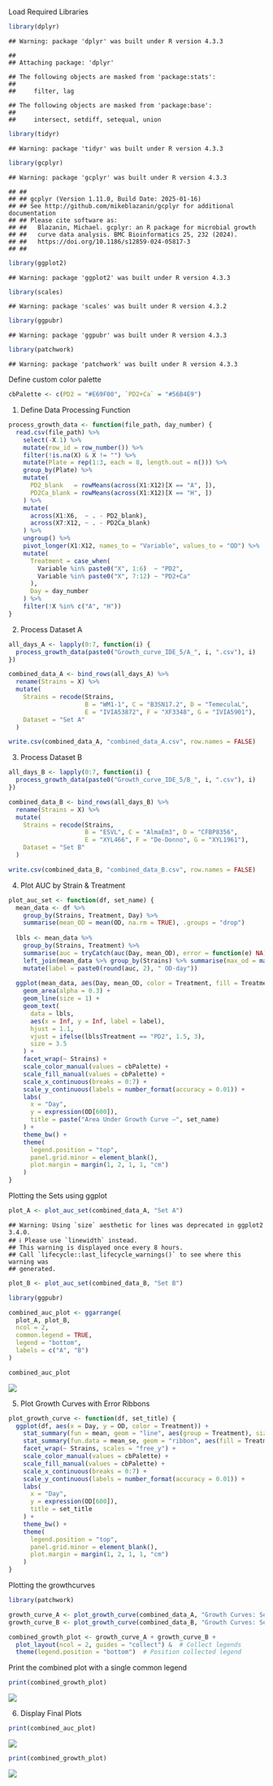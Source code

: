Load Required Libraries

``` r
library(dplyr)
```

    ## Warning: package 'dplyr' was built under R version 4.3.3

    ## 
    ## Attaching package: 'dplyr'

    ## The following objects are masked from 'package:stats':
    ## 
    ##     filter, lag

    ## The following objects are masked from 'package:base':
    ## 
    ##     intersect, setdiff, setequal, union

``` r
library(tidyr)
```

    ## Warning: package 'tidyr' was built under R version 4.3.3

``` r
library(gcplyr)
```

    ## Warning: package 'gcplyr' was built under R version 4.3.3

    ## ## 
    ## ## gcplyr (Version 1.11.0, Build Date: 2025-01-16)
    ## ## See http://github.com/mikeblazanin/gcplyr for additional documentation
    ## ## Please cite software as:
    ## ##   Blazanin, Michael. gcplyr: an R package for microbial growth
    ## ##   curve data analysis. BMC Bioinformatics 25, 232 (2024).
    ## ##   https://doi.org/10.1186/s12859-024-05817-3
    ## ##

``` r
library(ggplot2)
```

    ## Warning: package 'ggplot2' was built under R version 4.3.3

``` r
library(scales)
```

    ## Warning: package 'scales' was built under R version 4.3.2

``` r
library(ggpubr)
```

    ## Warning: package 'ggpubr' was built under R version 4.3.3

``` r
library(patchwork)
```

    ## Warning: package 'patchwork' was built under R version 4.3.3

Define custom color palette

``` r
cbPalette <- c(PD2 = "#E69F00", `PD2+Ca` = "#56B4E9")
```

1.  Define Data Processing Function

``` r
process_growth_data <- function(file_path, day_number) {
  read.csv(file_path) %>%
    select(-X.1) %>%
    mutate(row_id = row_number()) %>%
    filter(!is.na(X) & X != "") %>%
    mutate(Plate = rep(1:3, each = 8, length.out = n())) %>%
    group_by(Plate) %>%
    mutate(
      PD2_blank   = rowMeans(across(X1:X12)[X == "A", ]),
      PD2Ca_blank = rowMeans(across(X1:X12)[X == "H", ])
    ) %>%
    mutate(
      across(X1:X6,  ~ . - PD2_blank),
      across(X7:X12, ~ . - PD2Ca_blank)
    ) %>%
    ungroup() %>%
    pivot_longer(X1:X12, names_to = "Variable", values_to = "OD") %>%
    mutate(
      Treatment = case_when(
        Variable %in% paste0("X", 1:6)  ~ "PD2",
        Variable %in% paste0("X", 7:12) ~ "PD2+Ca"
      ),
      Day = day_number
    ) %>%
    filter(!X %in% c("A", "H"))
}
```

2.  Process Dataset A

``` r
all_days_A <- lapply(0:7, function(i) {
  process_growth_data(paste0("Growth_curve_IDE_5/A_", i, ".csv"), i)
})

combined_data_A <- bind_rows(all_days_A) %>%
  rename(Strains = X) %>%
  mutate(
    Strains = recode(Strains,
                     B = "WM1-1", C = "B3SN17.2", D = "TemeculaL",
                     E = "IVIA53872", F = "XF3348", G = "IVIA5901"),
    Dataset = "Set A"
  )

write.csv(combined_data_A, "combined_data_A.csv", row.names = FALSE)
```

3.  Process Dataset B

``` r
all_days_B <- lapply(0:7, function(i) {
  process_growth_data(paste0("Growth_curve_IDE_5/B_", i, ".csv"), i)
})

combined_data_B <- bind_rows(all_days_B) %>%
  rename(Strains = X) %>%
  mutate(
    Strains = recode(Strains,
                     B = "ESVL", C = "AlmaEm3", D = "CFBP8356",
                     E = "XYL466", F = "De-Donno", G = "XYL1961"),
    Dataset = "Set B"
  )

write.csv(combined_data_B, "combined_data_B.csv", row.names = FALSE)
```

4.  Plot AUC by Strain & Treatment

``` r
plot_auc_set <- function(df, set_name) {
  mean_data <- df %>%
    group_by(Strains, Treatment, Day) %>%
    summarise(mean_OD = mean(OD, na.rm = TRUE), .groups = "drop")
  
  lbls <- mean_data %>%
    group_by(Strains, Treatment) %>%
    summarise(auc = tryCatch(auc(Day, mean_OD), error = function(e) NA), .groups = "drop") %>%
    left_join(mean_data %>% group_by(Strains) %>% summarise(max_od = max(mean_OD)), by = "Strains") %>%
    mutate(label = paste0(round(auc, 2), " OD·day"))
  
  ggplot(mean_data, aes(Day, mean_OD, color = Treatment, fill = Treatment)) +
    geom_area(alpha = 0.3) +
    geom_line(size = 1) +
    geom_text(
      data = lbls,
      aes(x = Inf, y = Inf, label = label),
      hjust = 1.1,
      vjust = ifelse(lbls$Treatment == "PD2", 1.5, 3),
      size = 3.5
    ) +
    facet_wrap(~ Strains) +
    scale_color_manual(values = cbPalette) +
    scale_fill_manual(values = cbPalette) +
    scale_x_continuous(breaks = 0:7) +
    scale_y_continuous(labels = number_format(accuracy = 0.01)) +
    labs(
      x = "Day",
      y = expression(OD[600]),
      title = paste("Area Under Growth Curve –", set_name)
    ) +
    theme_bw() +
    theme(
      legend.position = "top",
      panel.grid.minor = element_blank(),
      plot.margin = margin(1, 2, 1, 1, "cm")
    )
}
```

Plotting the Sets using ggplot

``` r
plot_A <- plot_auc_set(combined_data_A, "Set A")
```

    ## Warning: Using `size` aesthetic for lines was deprecated in ggplot2 3.4.0.
    ## ℹ Please use `linewidth` instead.
    ## This warning is displayed once every 8 hours.
    ## Call `lifecycle::last_lifecycle_warnings()` to see where this warning was
    ## generated.

``` r
plot_B <- plot_auc_set(combined_data_B, "Set B")

library(ggpubr)

combined_auc_plot <- ggarrange(
  plot_A, plot_B,
  ncol = 2,
  common.legend = TRUE,
  legend = "bottom",
  labels = c("A", "B")
)

combined_auc_plot
```

![](Data_Processing_Plots_files/figure-gfm/unnamed-chunk-7-1.png)<!-- -->

5.  Plot Growth Curves with Error Ribbons

``` r
plot_growth_curve <- function(df, set_title) {
  ggplot(df, aes(x = Day, y = OD, color = Treatment)) +
    stat_summary(fun = mean, geom = "line", aes(group = Treatment), size = 1) +
    stat_summary(fun.data = mean_se, geom = "ribbon", aes(fill = Treatment), alpha = 0.2, color = NA) +
    facet_wrap(~ Strains, scales = "free_y") +
    scale_color_manual(values = cbPalette) +
    scale_fill_manual(values = cbPalette) +
    scale_x_continuous(breaks = 0:7) +
    scale_y_continuous(labels = number_format(accuracy = 0.01)) +
    labs(
      x = "Day",
      y = expression(OD[600]),
      title = set_title
    ) +
    theme_bw() +
    theme(
      legend.position = "top",
      panel.grid.minor = element_blank(),
      plot.margin = margin(1, 2, 1, 1, "cm")
    )
}
```

Plotting the growthcurves

``` r
library(patchwork)

growth_curve_A <- plot_growth_curve(combined_data_A, "Growth Curves: Set A")
growth_curve_B <- plot_growth_curve(combined_data_B, "Growth Curves: Set B")

combined_growth_plot <- growth_curve_A + growth_curve_B +
  plot_layout(ncol = 2, guides = "collect") &  # Collect legends
  theme(legend.position = "bottom")  # Position collected legend
```

Print the combined plot with a single common legend

``` r
print(combined_growth_plot)
```

![](Data_Processing_Plots_files/figure-gfm/unnamed-chunk-10-1.png)<!-- -->

6.  Display Final Plots

``` r
print(combined_auc_plot)
```

![](Data_Processing_Plots_files/figure-gfm/unnamed-chunk-11-1.png)<!-- -->

``` r
print(combined_growth_plot)
```

![](Data_Processing_Plots_files/figure-gfm/unnamed-chunk-11-2.png)<!-- -->
